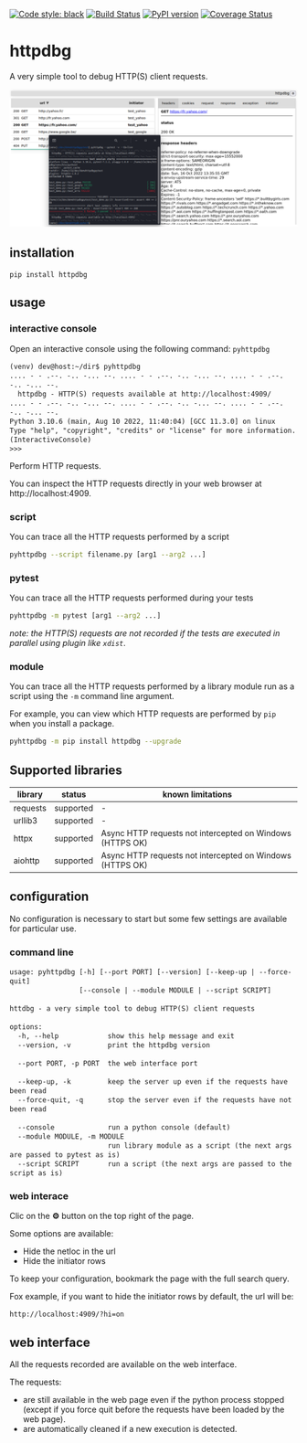 [![Code style: black](https://img.shields.io/badge/code%20style-black-000000.svg)](https://github.com/python/black) [![Build Status](https://github.com/cle-b/httpdbg/workflows/Build/badge.svg?branch=main)](https://github.com/cle-b/httpdbg/actions?query=workflow%3ABuild) [![PyPI version](https://badge.fury.io/py/httpdbg.svg)](https://badge.fury.io/py/httpdbg) [![Coverage Status](https://coveralls.io/repos/github/cle-b/httpdbg/badge.svg?branch=main)](https://coveralls.io/github/cle-b/httpdbg?branch=main)
# httpdbg

A very simple tool to debug HTTP(S) client requests.

![ui](ui.png)
## installation 

```
pip install httpdbg
```

## usage

### interactive console

Open an interactive console using the following command: `pyhttpdbg`

```
(venv) dev@host:~/dir$ pyhttpdbg 
.... - - .--. -.. -... --. .... - - .--. -.. -... --. .... - - .--. -.. -... --.
  httpdbg - HTTP(S) requests available at http://localhost:4909/
.... - - .--. -.. -... --. .... - - .--. -.. -... --. .... - - .--. -.. -... --.
Python 3.10.6 (main, Aug 10 2022, 11:40:04) [GCC 11.3.0] on linux
Type "help", "copyright", "credits" or "license" for more information.
(InteractiveConsole)
>>> 
```

Perform HTTP requests.

You can inspect the HTTP requests directly in your web browser at http://localhost:4909.

### script

You can trace all the HTTP requests performed by a script

```sh
pyhttpdbg --script filename.py [arg1 --arg2 ...]
```

### pytest

You can trace all the HTTP requests performed during your tests

```sh
pyhttpdbg -m pytest [arg1 --arg2 ...]
```

*note: the HTTP(S) requests are not recorded if the tests are executed in parallel using plugin like `xdist`*.

### module

You can trace all the HTTP requests performed by a library module run as a script using the `-m` command line argument.

For example, you can view which HTTP requests are performed by `pip` when you install a package.

```sh
pyhttpdbg -m pip install httpdbg --upgrade
```


## Supported libraries

| library    | status      | known limitations                                                 |
|------------|-------------|-------------------------------------------------------------------|
| requests   | supported   | -                                                                 |
| urllib3    | supported   | -                                                                 |
| httpx      | supported   | Async HTTP requests not intercepted on Windows (HTTPS OK)         |
| aiohttp    | supported   | Async HTTP requests not intercepted on Windows (HTTPS OK)         |

## configuration

No configuration is necessary to start but some few settings are available for particular use.

### command line

```
usage: pyhttpdbg [-h] [--port PORT] [--version] [--keep-up | --force-quit]
                 [--console | --module MODULE | --script SCRIPT]

httdbg - a very simple tool to debug HTTP(S) client requests

options:
  -h, --help            show this help message and exit
  --version, -v         print the httpdbg version

  --port PORT, -p PORT  the web interface port
  
  --keep-up, -k         keep the server up even if the requests have been read
  --force-quit, -q      stop the server even if the requests have not been read

  --console             run a python console (default)
  --module MODULE, -m MODULE
                        run library module as a script (the next args are passed to pytest as is)
  --script SCRIPT       run a script (the next args are passed to the script as is)
```

### web interace 

Clic on the **&#9881;** button on the top right of the page.

Some options are available:
  * Hide the netloc in the url
  * Hide the initiator rows

To keep your configuration, bookmark the page with the full search query.

Fox example, if you want to hide the initiator rows by default, the url will be:
```
http://localhost:4909/?hi=on
```

## web interface

All the requests recorded are available on the web interface. 

The requests:
 * are still available in the web page even if the python process stopped (except if you force quit before the requests have been loaded by the web page).
 * are automatically cleaned if a new execution is detected.
